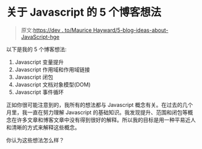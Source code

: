 # 关于 Javascript 的 5 个博客想法

> 原文:[https://dev . to/Maurice Hayward/5-blog-ideas-about-JavaScript-hge](https://dev.to/mauricehayward/5-blog-ideas-about-javascript-hge)

以下是我的 5 个博客想法:

1.  Javascript 变量提升
2.  Javascript 作用域和作用域链接
3.  Javascript 闭包
4.  Javascript 文档对象模型(DOM)
5.  Javascript 事件循环

正如你很可能注意到的，我所有的想法都与 Javascript 概念有关。在过去的几个月里，我一直在努力理解 Javascript 的基础知识。我发现提升、范围和闭包等概念在许多文章和博客文章中没有得到很好的解释。所以我的目标是用一种平易近人和清晰的方式来解释这些概念。

你认为这些想法怎么样？